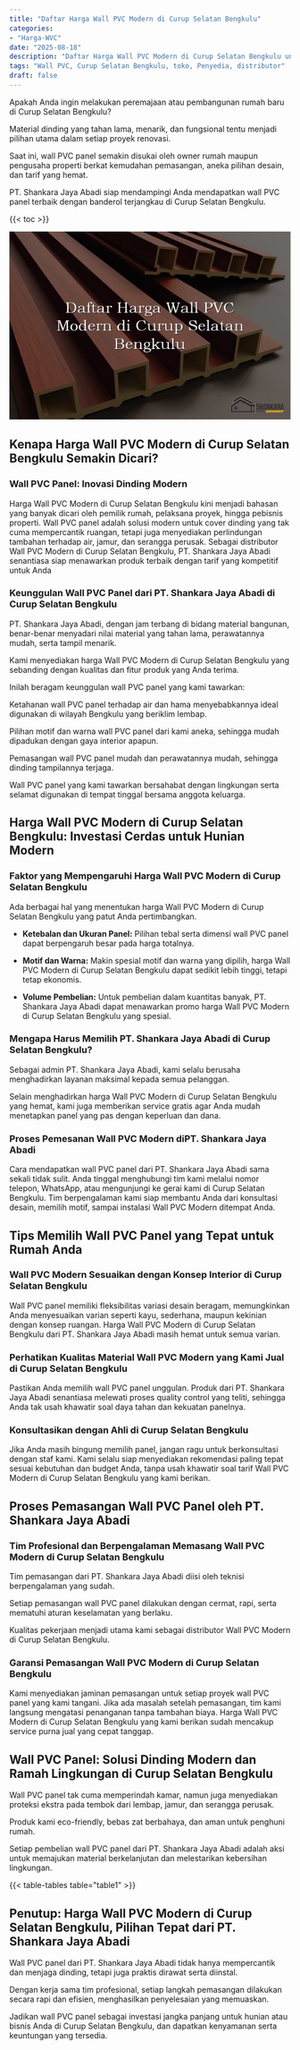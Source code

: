 ```yaml
---
title: "Daftar Harga Wall PVC Modern di Curup Selatan Bengkulu"
categories: 
- "Harga-WVC"
date: "2025-08-18"
description: "Daftar Harga Wall PVC Modern di Curup Selatan Bengkulu untuk hunian, perkantoran, serta ritel. Produk berkualitas, pilihan motif, pilihan warna elegan, beserta servis penempatan dikerjakan oleh tenaga ahli ahli serta jaminan resmi!|Jasa distribusi Wall PVC Modern di Curup Selatan Bengkulu bagi keperluan hunian, office, maupun toko, dengan material terbaik dan instalasi oleh tim berpengalaman dan kepastian resmi.|Alternatif Wall PVC Modern di Curup Selatan Bengkulu yang terpercaya untuk tempat tinggal, kantor, serta toko, dengan produk berkualitas dan pemasangan oleh teknisi ahli dan garansi resmi.|Penjualan Wall PVC Modern di Curup Selatan Bengkulu bagi tempat tinggal, perkantoran, serta toko, beserta material unggulan dan pemasangan ditangani oleh teknisi ahli, dilengkapi dengan kepastian resmi.}"
tags: "Wall PVC, Curup Selatan Bengkulu, toko, Penyedia, distributor"
draft: false
---
```


Apakah Anda ingin melakukan peremajaan atau pembangunan rumah baru di Curup Selatan Bengkulu?

Material dinding yang tahan lama, menarik, dan fungsional tentu menjadi pilihan utama dalam setiap proyek renovasi.

Saat ini, wall PVC panel semakin disukai oleh owner rumah maupun pengusaha properti berkat kemudahan pemasangan, aneka pilihan desain, dan tarif yang hemat.

PT. Shankara Jaya Abadi siap mendampingi Anda mendapatkan wall PVC panel terbaik dengan banderol terjangkau di Curup Selatan Bengkulu.

{{< toc >}}

![Daftar Harga Wall PVC Modern di Curup Selatan Bengkulu](/images/Harga-WVC/Daftar-Harga-Wall-PVC-Modern-di-Curup-Selatan-Bengkulu.png)


## Kenapa Harga Wall PVC Modern di Curup Selatan Bengkulu Semakin Dicari?

### Wall PVC Panel: Inovasi Dinding Modern

Harga Wall PVC Modern di Curup Selatan Bengkulu kini menjadi bahasan yang banyak dicari oleh pemilik rumah, pelaksana proyek, hingga pebisnis properti. Wall PVC panel adalah solusi modern untuk cover dinding yang tak cuma mempercantik ruangan, tetapi juga menyediakan perlindungan tambahan terhadap air, jamur, dan serangga perusak. Sebagai distributor Wall PVC Modern di Curup Selatan Bengkulu, PT. Shankara Jaya Abadi senantiasa siap menawarkan produk terbaik dengan tarif yang kompetitif untuk Anda

### Keunggulan Wall PVC Panel dari PT. Shankara Jaya Abadi di Curup Selatan Bengkulu

PT. Shankara Jaya Abadi, dengan jam terbang di bidang material bangunan, benar-benar menyadari nilai material yang tahan lama, perawatannya mudah, serta tampil menarik.

Kami menyediakan harga Wall PVC Modern di Curup Selatan Bengkulu yang sebanding dengan kualitas dan fitur produk yang Anda terima.

Inilah beragam keunggulan wall PVC panel yang kami tawarkan:

Ketahanan wall PVC panel terhadap air dan hama menyebabkannya ideal digunakan di wilayah Bengkulu yang beriklim lembap.

Pilihan motif dan warna wall PVC panel dari kami aneka, sehingga mudah dipadukan dengan gaya interior apapun.

Pemasangan wall PVC panel mudah dan perawatannya mudah, sehingga dinding tampilannya terjaga.

Wall PVC panel yang kami tawarkan bersahabat dengan lingkungan serta selamat digunakan di tempat tinggal bersama anggota keluarga.

## Harga Wall PVC Modern di Curup Selatan Bengkulu: Investasi Cerdas untuk Hunian Modern

### Faktor yang Mempengaruhi Harga Wall PVC Modern di Curup Selatan Bengkulu

Ada berbagai hal yang menentukan harga Wall PVC Modern di Curup Selatan Bengkulu yang patut Anda pertimbangkan.

- **Ketebalan dan Ukuran Panel:** Pilihan tebal serta dimensi wall PVC panel dapat berpengaruh besar pada harga totalnya.

- **Motif dan Warna:** Makin spesial motif dan warna yang dipilih, harga Wall PVC Modern di Curup Selatan Bengkulu dapat sedikit lebih tinggi, tetapi tetap ekonomis.

- **Volume Pembelian:** Untuk pembelian dalam kuantitas banyak, PT. Shankara Jaya Abadi dapat menawarkan promo harga Wall PVC Modern di Curup Selatan Bengkulu yang spesial.

### Mengapa Harus Memilih PT. Shankara Jaya Abadi di Curup Selatan Bengkulu?

Sebagai admin PT. Shankara Jaya Abadi, kami selalu berusaha menghadirkan layanan maksimal kepada semua pelanggan.

Selain menghadirkan harga Wall PVC Modern di Curup Selatan Bengkulu yang hemat, kami juga memberikan service gratis agar Anda mudah menetapkan panel yang pas dengan keperluan dan dana.

### Proses Pemesanan Wall PVC Modern diPT. Shankara Jaya Abadi

Cara mendapatkan wall PVC panel dari PT. Shankara Jaya Abadi sama sekali tidak sulit. Anda tinggal menghubungi tim kami melalui nomor telepon, WhatsApp, atau mengunjungi ke gerai kami di Curup Selatan Bengkulu. Tim berpengalaman kami siap membantu Anda dari konsultasi desain, memilih motif, sampai instalasi Wall PVC Modern ditempat Anda.

## Tips Memilih Wall PVC Panel yang Tepat untuk Rumah Anda

### Wall PVC Modern Sesuaikan dengan Konsep Interior di Curup Selatan Bengkulu

Wall PVC panel memiliki fleksibilitas variasi desain beragam, memungkinkan Anda menyesuaikan varian seperti kayu, sederhana, maupun kekinian dengan konsep ruangan. Harga Wall PVC Modern di Curup Selatan Bengkulu dari PT. Shankara Jaya Abadi masih hemat untuk semua varian.

### Perhatikan Kualitas Material Wall PVC Modern yang Kami Jual di Curup Selatan Bengkulu

Pastikan Anda memilih wall PVC panel unggulan. Produk dari PT. Shankara Jaya Abadi senantiasa melewati proses quality control yang teliti, sehingga Anda tak usah khawatir soal daya tahan dan kekuatan panelnya.

### Konsultasikan dengan Ahli di Curup Selatan Bengkulu

Jika Anda masih bingung memilih panel, jangan ragu untuk berkonsultasi dengan staf kami. Kami selalu siap menyediakan rekomendasi paling tepat sesuai kebutuhan dan budget Anda, tanpa usah khawatir soal tarif Wall PVC Modern di Curup Selatan Bengkulu yang kami berikan.

## Proses Pemasangan Wall PVC Panel oleh PT. Shankara Jaya Abadi

### Tim Profesional dan Berpengalaman Memasang Wall PVC Modern di Curup Selatan Bengkulu

Tim pemasangan dari PT. Shankara Jaya Abadi diisi oleh teknisi berpengalaman yang sudah.

Setiap pemasangan wall PVC panel dilakukan dengan cermat, rapi, serta mematuhi aturan keselamatan yang berlaku.

Kualitas pekerjaan menjadi utama kami sebagai distributor Wall PVC Modern di Curup Selatan Bengkulu.

### Garansi Pemasangan Wall PVC Modern di Curup Selatan Bengkulu

Kami menyediakan jaminan pemasangan untuk setiap proyek wall PVC panel yang kami tangani. Jika ada masalah setelah pemasangan, tim kami langsung mengatasi penanganan tanpa tambahan biaya. Harga Wall PVC Modern di Curup Selatan Bengkulu yang kami berikan sudah mencakup service purna jual yang cepat tanggap.

## Wall PVC Panel: Solusi Dinding Modern dan Ramah Lingkungan di Curup Selatan Bengkulu

Wall PVC panel tak cuma memperindah kamar, namun juga menyediakan proteksi ekstra pada tembok dari lembap, jamur, dan serangga perusak.

Produk kami eco-friendly, bebas zat berbahaya, dan aman untuk penghuni rumah.

Setiap pembelian wall PVC panel dari PT. Shankara Jaya Abadi adalah aksi untuk memajukan material berkelanjutan dan melestarikan kebersihan lingkungan.

{{< table-tables table="table1" >}}

## Penutup: Harga Wall PVC Modern di Curup Selatan Bengkulu, Pilihan Tepat dari PT. Shankara Jaya Abadi

Wall PVC panel dari PT. Shankara Jaya Abadi tidak hanya mempercantik dan menjaga dinding, tetapi juga praktis dirawat serta diinstal.

Dengan kerja sama tim profesional, setiap langkah pemasangan dilakukan secara rapi dan efisien, menghasilkan penyelesaian yang memuaskan.

Jadikan wall PVC panel sebagai investasi jangka panjang untuk hunian atau bisnis Anda di Curup Selatan Bengkulu, dan dapatkan kenyamanan serta keuntungan yang tersedia.
